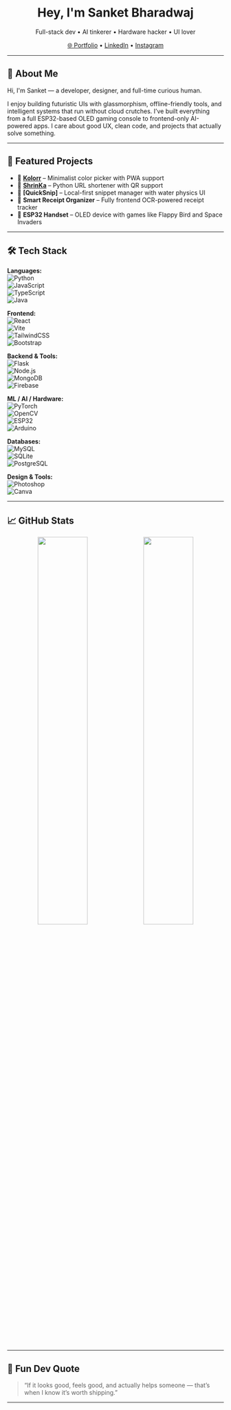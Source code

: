 <h1 align="center">Hey, I'm Sanket Bharadwaj </h1>
<p align="center">
  Full-stack dev • AI tinkerer • Hardware hacker • UI lover
</p>

<p align="center">
  <a href="https://sanketbharadwaj.vercel.app" target="_blank">🌐 Portfolio</a> • 
  <a href="https://www.linkedin.com/in/sanket-bharadwaj-a041b6311" target="_blank">LinkedIn</a> • 
  <a href="https://instagram.com/sanket_half_blood" target="_blank">Instagram</a>
</p>

---

## 🧠 About Me

Hi, I'm Sanket — a developer, designer, and full-time curious human.

I enjoy building futuristic UIs with glassmorphism, offline-friendly tools, and intelligent systems that run without cloud crutches. I’ve built everything from a full ESP32-based OLED gaming console to frontend-only AI-powered apps. I care about good UX, clean code, and projects that actually solve something.

---

## 🚀 Featured Projects

- 🔹 **[Kolorr](https://kolorr.vercel.app)** – Minimalist color picker with PWA support
- 🔹 **[ShrinKa](https://shrinka-fcr8.onrender.com)** – Python URL shortener with QR support
- 🔹 **[QuickSnip]** – Local-first snippet manager with water physics UI
- 🔹 **Smart Receipt Organizer** – Fully frontend OCR-powered receipt tracker
- 🔹 **ESP32 Handset** – OLED device with games like Flappy Bird and Space Invaders

---

## 🛠️ Tech Stack

**Languages:**  
![Python](https://img.shields.io/badge/Python-3670A0?style=for-the-badge&logo=python&logoColor=white)  
![JavaScript](https://img.shields.io/badge/JavaScript-F7DF1E?style=for-the-badge&logo=javascript&logoColor=black)  
![TypeScript](https://img.shields.io/badge/TypeScript-007ACC?style=for-the-badge&logo=typescript&logoColor=white)  
![Java](https://img.shields.io/badge/Java-ED8B00?style=for-the-badge&logo=java&logoColor=white)  

**Frontend:**  
![React](https://img.shields.io/badge/React-20232a?style=for-the-badge&logo=react&logoColor=61DAFB)  
![Vite](https://img.shields.io/badge/Vite-646CFF?style=for-the-badge&logo=vite&logoColor=white)  
![TailwindCSS](https://img.shields.io/badge/TailwindCSS-38B2AC?style=for-the-badge&logo=tailwind-css&logoColor=white)  
![Bootstrap](https://img.shields.io/badge/Bootstrap-7952B3?style=for-the-badge&logo=bootstrap&logoColor=white)

**Backend & Tools:**  
![Flask](https://img.shields.io/badge/Flask-black?style=for-the-badge&logo=flask&logoColor=white)  
![Node.js](https://img.shields.io/badge/Node.js-339933?style=for-the-badge&logo=node.js&logoColor=white)  
![MongoDB](https://img.shields.io/badge/MongoDB-4EA94B?style=for-the-badge&logo=mongodb&logoColor=white)  
![Firebase](https://img.shields.io/badge/Firebase-FFCA28?style=for-the-badge&logo=firebase&logoColor=black)

**ML / AI / Hardware:**  
![PyTorch](https://img.shields.io/badge/PyTorch-EE4C2C?style=for-the-badge&logo=pytorch&logoColor=white)  
![OpenCV](https://img.shields.io/badge/OpenCV-5C3EE8?style=for-the-badge&logo=opencv&logoColor=white)  
![ESP32](https://img.shields.io/badge/ESP32-000000?style=for-the-badge&logo=espressif&logoColor=white)  
![Arduino](https://img.shields.io/badge/Arduino-00979D?style=for-the-badge&logo=arduino&logoColor=white)

**Databases:**  
![MySQL](https://img.shields.io/badge/MySQL-00758F?style=for-the-badge&logo=mysql&logoColor=white)  
![SQLite](https://img.shields.io/badge/SQLite-07405E?style=for-the-badge&logo=sqlite&logoColor=white)  
![PostgreSQL](https://img.shields.io/badge/Postgres-316192?style=for-the-badge&logo=postgresql&logoColor=white)

**Design & Tools:**  
![Photoshop](https://img.shields.io/badge/Adobe%20Photoshop-31A8FF?style=for-the-badge&logo=adobe-photoshop&logoColor=white)  
![Canva](https://img.shields.io/badge/Canva-00C4CC?style=for-the-badge&logo=canva&logoColor=white)

---

## 📈 GitHub Stats

<p align="center">
  <img src="https://github-readme-stats.vercel.app/api?username=Sanket-Bharadwaj&theme=radical&show_icons=true&count_private=true&hide_border=true" width="48%"/>
  <img src="https://github-readme-stats.vercel.app/api/top-langs/?username=Sanket-Bharadwaj&layout=compact&theme=radical&hide_border=true" width="48%"/>
</p>

---

## 💬 Fun Dev Quote

> “If it looks good, feels good, and actually helps someone — that’s when I know it’s worth shipping.”

---

<!-- Add this if you want the Easter egg -->
<!-- sanket.builds("magic") -->
